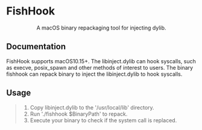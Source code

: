 # FishHook
<div align="center">A macOS binary repackaging tool for injecting dylib.</div>

## Documentation
FishHook supports macOS10.15+. The libinject.dylib can hook syscalls, such as execve, posix_spawn and other methods of interest to users. The binary fishhook can repack binary to inject the libinject.dylib to hook syscalls.

## Usage
>1. Copy libinject.dylib to the '/usr/local/lib' directory.
>2. Run './fishhook $BinaryPath' to repack.
>3. Execute your binary to check if the system call is replaced.